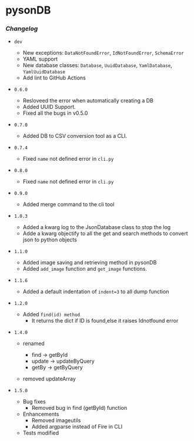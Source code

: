 # pysonDB

### _Changelog_

- `dev`
  - New exceptions: `DataNotFoundError`, `IdNotFoundError`, `SchemaError`
  - YAML support
  - New database classes: `Database`, `UuidDatabase`, `YamlDatabase`, `YamlUuidDatabase`
  - Add lint to GitHub Actions
- `0.6.0`

  - Resloveed the error when automatically creating a DB
  - Added UUID Support.
  - Fixed all the bugs in v0.5.0

- `0.7.0`

  - Added DB to CSV conversion tool as a CLI.

- `0.7.4`

  - Fixed `name` not defined error in `cli.py`

- `0.8.0`

  - Fixed `name` not defined error in `cli.py`

- `0.9.0`

  - Added merge command to the cli tool

- `1.0.3`

  - Added a kwarg log to the JsonDatabase class to stop the log
  - Adde a kwarg objectify to all the get and search methods to convert json to python objects

- `1.1.0`

  - Added image saving and retrieving method in pysonDB
  - Added `add_image` function and `get_image` functions.

- `1.1.6`

  - Added a default indentation of `indent=3` to all dump function

- `1.2.0`

  - Added `find(id) method`
    - It returns the dict if ID is found,else it raises Idnotfound error

- `1.4.0`

  - renamed

    - find -> getById
    - update -> updateByQuery
    - getBy -> getByQuery

  - removed updateArray
- `1.5.0`
  - Bug fixes
    - Removed bug in find (getById) function
   - Enhancements
     - Removed imageutils
     - Added argparse instead of Fire in CLI
   - Tests modified       
